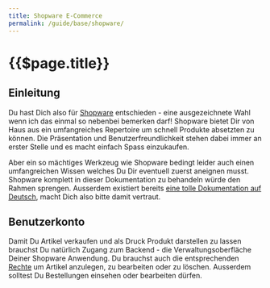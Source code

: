 ```yaml
---
title: Shopware E-Commerce
permalink: /guide/base/shopware/
---
```


# {{$page.title}}

## Einleitung

Du hast Dich also für [Shopware] entschieden - eine ausgezeichnete Wahl
wenn ich das einmal so nebenbei bemerken darf! Shopware bietet Dir von
Haus aus ein umfangreiches Repertoire um schnell Produkte absetzten 
zu können. Die Präsentation und Benutzerfreundlichkeit stehen dabei
immer an erster Stelle und es macht einfach Spass einzukaufen.

Aber ein so mächtiges Werkzeug wie Shopware bedingt leider auch einen
umfangreichen Wissen welches Du Dir eventuell zuerst aneignen musst.
Shopware komplett in dieser Dokumentation zu behandeln würde den Rahmen
sprengen. Ausserdem existiert bereits [eine tolle Dokumentation auf
Deutsch], macht Dich also bitte damit vertraut.

## Benutzerkonto

Damit Du Artikel verkaufen und als Druck Produkt darstellen zu lassen
brauchst Du natürlich Zugang zum Backend - die Verwaltungsoberfläche
Deiner Shopware Anwendung. Du brauchst auch die entsprechenden [Rechte]
um Artikel anzulegen, zu bearbeiten oder zu löschen. Ausserdem solltest
Du Bestellungen einsehen oder bearbeiten dürfen.

[shopware]: https://www.shopware.com/de/
[eine tolle dokumentation auf deutsch]: https://docs.shopware.com/de/shopware-5-de/erste-schritte
[rechte]: https://docs.shopware.com/de/shopware-6-de/einstellungen/System/benutzer